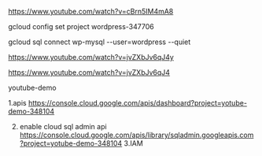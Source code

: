 https://www.youtube.com/watch?v=cBrn5IM4mA8

gcloud config set project wordpress-347706

gcloud sql connect wp-mysql --user=wordpress --quiet

https://www.youtube.com/watch?v=jvZXbJv6qJ4y


https://www.youtube.com/watch?v=jvZXbJv6qJ4

youtube-demo

1.apis
https://console.cloud.google.com/apis/dashboard?project=yotube-demo-348104

2. enable cloud sql admin api
https://console.cloud.google.com/apis/library/sqladmin.googleapis.com?project=yotube-demo-348104
3.IAM 